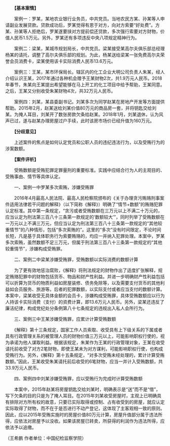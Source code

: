 　　**【基本案情】**

　　案例一：罗某，某地农业银行业务员，中共党员。当地农民方某、孙某等人申请副业发展贷款。贷款成功后，罗某觉得有恩于对方，向对方索要“好处费”。方某、孙某等人拒绝后，罗某遂要挟对方提前偿还贷款，多次强行索要对方财物，价值人民币1.5万元。另外，罗某还有多项违反中央八项规定精神行为。

　　案例二：梁某，某城市规划局长，中共党员。梁某接受某高尔夫俱乐部总经理杨某的请托，调整了高尔夫俱乐部的规划。为此，杨某送给梁某一张免费高尔夫荣誉会员消费卡，梁某使用该卡实际消费人民币13.6万元。

　　案例三：王某，某市环保局长。辖区内的化工企业大明公司负责人朱某，经人介绍认识王某，2017年通过各种机会赠予王某财物2次，共1.9万元人民币。2018年春节，朱某向王某提出希望能够在马上开工的化工项目中给予帮助，王某同意。之后，王某又分别收受朱某财物4次，共32万元人民币。

　　案例四：刘某，某县委副书记。刘某多次为同学赵某在房地产开发等方面提供帮助。2015年2月，赵某送给刘某价值80万元的商品房一套，并将钥匙交给刘某。为掩人耳目，刘某开了数张房款欠条给赵某。2018年1月，刘某退休，认为风声已过，遂与赵某办理房屋过户手续，此时该房市场价已经升值为160万元。

　　**【分歧意见】**

　　上述案件的焦点是如何认定党员和公职人员的违纪违法行为，以及受贿行为的涉案数额。

　　**【案件评析】**

　　受贿数额是受贿犯罪定罪量刑的重要标准。实践中应结合行为人的主观目的、受贿事由、情节等具体认定。

　　一、案例一中罗某多次索贿，涉嫌受贿罪

　　2016年4月最高人民法院、最高人民检察院颁布的《关于办理贪污贿赂刑事案件适用法律若干问题的解释》（以下简称《解释》）明确了“情节+数额”的贿赂犯罪认定标准。其中第一条规定，“贪污或者受贿数额在三万元以上不满二十万元的，应当认定为刑法第三百八十三条第一款规定的‘数额较大’”，同时列举了受贿数额在一万元以上不满三万元，但应当认定为刑法第三百八十三条第一款规定的“其他较重情节”的八种情形，包括“多次索贿的”。这里的“多次”没有时间限定，不论时间长短，凡是基于具体职务行为索要贿赂的，均应一并纳入犯罪处理。本案中，罗某多次索贿，虽然数额不足三万元，但属于刑法第三百八十三条第一款规定的“其他较重情节”，涉嫌构成受贿罪。

　　二、案例二中梁某涉嫌受贿罪，受贿数额以实际消费的数额计算

　　为了更有效地惩治腐败，《解释》将刑法规定的财物作出了适度扩张解释，规定贿赂犯罪中的财物包括货币、物品和财产性利益。并进一步明确财产性利益包括可以折算为货币的物质利益如房屋装修、债务免除等，以及需要支付货币的其他利益如会员服务、旅游等。后者的犯罪数额，以实际支付或者应当支付的数额计算。本案中，梁某收受无具体金额的会员卡，涉嫌构成受贿罪，具体受贿数额应以行为人持该卡实际消费（支付）的资费计算，即13.6万元人民币。另外，梁某还违反了廉洁纪律，构成党纪处分条例第八十七条规定的违规出入私人会所行为。

　　三、案例三中王某涉嫌受贿罪，应累计计算受贿数额

　　《解释》第十三条规定，国家工作人员索取、收受具有上下级关系的下属或者具有行政管理关系的被管理人员的财物价值三万元以上，可能影响职权行使的，视为承诺为他人谋取利益。根据该规定，朱某作为王某的行政管理对象，王某在收受请托前收受了对方2笔财物，即使王某未为对方谋利，可能影响职权行使，也构成受贿行为。另外，《解释》第十五条规定，“对多次受贿未经处理的，累计计算受贿数额。”因此，王某收受朱某请托前后收受的6笔财物，应当一并计入受贿数额，共33.9万元人民币。

　　四、案例四中刘某涉嫌受贿罪，应以受贿行为完成时计算受贿数额

　　本案中，2015年赵某将房屋钥匙交给刘某时，明确表示是“送”而不是“借”，写下欠条的目的只是为了掩人耳目。在2015年刘某收受房屋时，主观上已明确具有排除对方所有权的故意，只要已实际取得或控制、占有收受到的房屋，就应认定实际取得了财物，而不在于是否进行不动产登记，这体现了主客观相一致的原则。因此，应以2015年受贿实施时的房屋价值80万元计算，房屋升值部分属于违法所得，应依法对房屋予以没收。如果该房屋已转卖，所获得的利润作为违法所得，应依法予以追缴。

（王希鹏 作者单位：中国纪检监察学院）